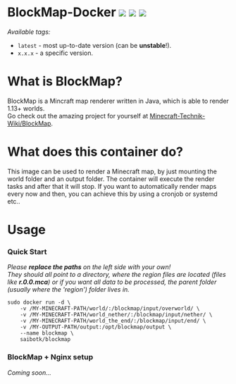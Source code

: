 # BlockMap-Docker [![](https://images.microbadger.com/badges/version/saibotk/blockmap.svg)](https://hub.docker.com/r/saibotk/blockmap/) [![](https://images.microbadger.com/badges/image/saibotk/blockmap.svg)](https://hub.docker.com/r/saibotk/blockmap/) [![](https://img.shields.io/docker/pulls/saibotk/blockmap.svg?maxAge=600)](https://hub.docker.com/r/saibotk/blockmap/)

*Available tags:*
* `latest` - most up-to-date version (can be **unstable**!).
* `x.x.x` - a specific version.

# What is BlockMap?

BlockMap is a Mincraft map renderer written in Java, which is able to render 1.13+ worlds.  
Go check out the amazing project for yourself at [Minecraft-Technik-Wiki/BlockMap](https://github.com/Minecraft-Technik-Wiki/BlockMap).

# What does this container do?

This image can be used to render a Minecraft map, by just mounting the world folder and an output folder. The container will execute the render tasks and after that it will stop. If you want to automatically render maps every now and then, you can achieve this by using a cronjob or systemd etc..

# Usage

### Quick Start

*Please **replace the paths** on the left side with your own!*  
*They should all point to a directory, where the region files are located (files like **r.0.0.mca**) or if you want all data to be processed, the parent folder (usually where the 'region') folder lives in.*

```
sudo docker run -d \
	-v /MY-MINECRAFT-PATH/world/:/blockmap/input/overworld/ \
	-v /MY-MINECRAFT-PATH/world_nether/:/blockmap/input/nether/ \
	-v /MY-MINECRAFT-PATH/world_the_end/:/blockmap/input/end/ \ 
	-v /MY-OUTPUT-PATH/output:/opt/blockmap/output \
	--name blockmap \
	saibotk/blockmap
```

### BlockMap + Nginx setup

*Coming soon...*